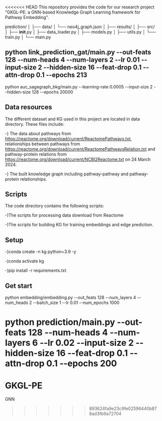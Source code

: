 <<<<<<< HEAD
This repository provides the code for our research project "GKGL-PE: a GNN-based Knowledge Graph Learning framework for Pathway Embedding".

prediction/
│
├── data/
│   └── neo4j_graph.json
│
├── results/
│
├── src/
│   ├── __init__.py
│   ├── data_loader.py
│   ├── models.py
│   ├── utils.py
│   └── train.py
│
└── main.py

## python link_prediction_gat/main.py --out-feats 128 --num-heads 4 --num-layers 2 --lr 0.01 --input-size 2 --hidden-size 16 --feat-drop 0.1 --attn-drop 0.1 --epochs 213

python auc_sagegraph_bkg/main.py --learning-rate 0.0005 --input-size 2 --hidden-size 128 --epochs 20000

## Data resources
The different dataset and KG used in this project are located in data directory. These files include:

-) The data about pathways from https://reactome.org/download/current/ReactomePathways.txt, relationships between pathways from https://reactome.org/download/current/ReactomePathwaysRelation.txt and pathway-protein relations from https://reactome.org/download/current/NCBI2Reactome.txt on 24 March 2024.

-) The built knowledge graph including pathway-pathway and pathway-protein relationships.


## Scripts
The code directory contains the following scripts:

-)The scripts for processing data download from Reactome

-)The scripts for building KG for training embeddings and edge prediction.


## Setup
-)conda create -n kg python=3.9 -y

-)conda activate kg

-)pip install -r requirements.txt


## Get start
python embedding/embedding.py --out_feats 128 --num_layers 4 --num_heads 2 --batch_size 1 --lr 0.01 --num_epochs 1000

python prediction/main.py --out-feats 128 --num-heads 4 --num-layers 6 --lr 0.02 --input-size 2 --hidden-size 16 --feat-drop 0.1 --attn-drop 0.1 --epochs 200
=======
# GKGL-PE
GNN
>>>>>>> 893624fa9e23c9fe02596440b878ad3fb9a72704
